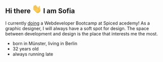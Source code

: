 ## Hi there <img src="https://raw.githubusercontent.com/ABSphreak/ABSphreak/master/gifs/Hi.gif" width="30px"> I am Sofia 

I currently [doing](https://media.giphy.com/media/JIX9t2j0ZTN9S/giphy.gif)
a Webdeveloper Bootcamp at Spiced acedemy! 
As a graphic designer, I will always have a soft spot for design. The space between development and design is the place that interests me the most.

- born in Münster, living in Berlin
- 32 years old
- always running late


<!--
**cavelius/cavelius** is a ✨ _special_ ✨ repository because its `README.md` (this file) appears on your GitHub profile.

Here are some ideas to get you started:

- 🔭 I’m currently working on ...
- 🌱 I’m currently learning ...
- 👯 I’m looking to collaborate on ...
- 🤔 I’m looking for help with ...
- 💬 Ask me about ...
- 📫 How to reach me: ...
- 😄 Pronouns: ...
- ⚡ Fun fact: ...
-->
